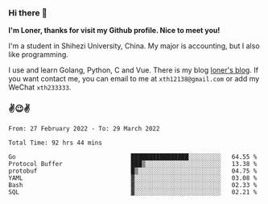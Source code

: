 ### Hi there 👋️

**I'm Loner, thanks for visit my Github profile. Nice to meet you!**

I'm a student in Shihezi University, China. My major is accounting, but I also like programming.

I use and learn Golang, Python, C and Vue. There is my blog [loner's blog](https://www.loner1024.top).  If you want contact me, you can email to me at `xth12138@gmail.com` or add my WeChat `xth233333`.

### ✌️😉✌️

<!--START_SECTION:waka-->

```text
From: 27 February 2022 - To: 29 March 2022

Total Time: 92 hrs 44 mins

Go                                ████████████████░░░░░░░░░   64.55 %
Protocol Buffer                   ███▒░░░░░░░░░░░░░░░░░░░░░   13.38 %
protobuf                          █▒░░░░░░░░░░░░░░░░░░░░░░░   04.75 %
YAML                              ▓░░░░░░░░░░░░░░░░░░░░░░░░   03.08 %
Bash                              ▓░░░░░░░░░░░░░░░░░░░░░░░░   02.33 %
SQL                               ▓░░░░░░░░░░░░░░░░░░░░░░░░   02.21 %
```

<!--END_SECTION:waka-->



